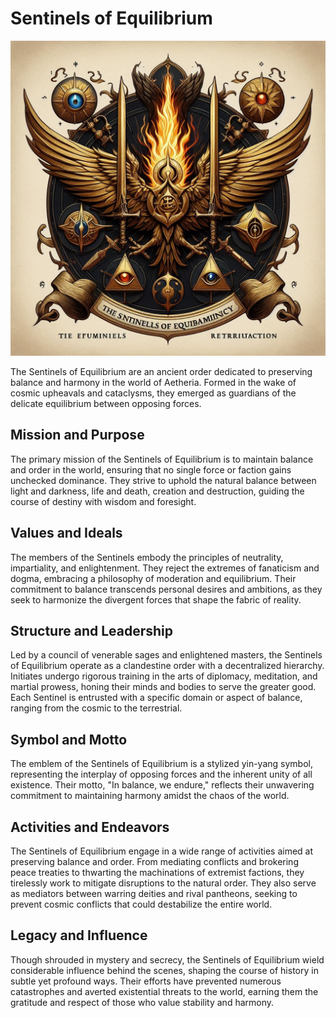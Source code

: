 # Sentinels of Equilibrium
![Sentinels of Equilibrium](../../assets/sentinels-of-equilibrium.jpg) 

The Sentinels of Equilibrium are an ancient order dedicated to preserving balance and harmony in the world of Aetheria. Formed in the wake of cosmic upheavals and cataclysms, they emerged as guardians of the delicate equilibrium between opposing forces.

## Mission and Purpose

The primary mission of the Sentinels of Equilibrium is to maintain balance and order in the world, ensuring that no single force or faction gains unchecked dominance. They strive to uphold the natural balance between light and darkness, life and death, creation and destruction, guiding the course of destiny with wisdom and foresight.

## Values and Ideals

The members of the Sentinels embody the principles of neutrality, impartiality, and enlightenment. They reject the extremes of fanaticism and dogma, embracing a philosophy of moderation and equilibrium. Their commitment to balance transcends personal desires and ambitions, as they seek to harmonize the divergent forces that shape the fabric of reality.

## Structure and Leadership

Led by a council of venerable sages and enlightened masters, the Sentinels of Equilibrium operate as a clandestine order with a decentralized hierarchy. Initiates undergo rigorous training in the arts of diplomacy, meditation, and martial prowess, honing their minds and bodies to serve the greater good. Each Sentinel is entrusted with a specific domain or aspect of balance, ranging from the cosmic to the terrestrial.

## Symbol and Motto

The emblem of the Sentinels of Equilibrium is a stylized yin-yang symbol, representing the interplay of opposing forces and the inherent unity of all existence. Their motto, "In balance, we endure," reflects their unwavering commitment to maintaining harmony amidst the chaos of the world.

## Activities and Endeavors

The Sentinels of Equilibrium engage in a wide range of activities aimed at preserving balance and order. From mediating conflicts and brokering peace treaties to thwarting the machinations of extremist factions, they tirelessly work to mitigate disruptions to the natural order. They also serve as mediators between warring deities and rival pantheons, seeking to prevent cosmic conflicts that could destabilize the entire world.

## Legacy and Influence

Though shrouded in mystery and secrecy, the Sentinels of Equilibrium wield considerable influence behind the scenes, shaping the course of history in subtle yet profound ways. Their efforts have prevented numerous catastrophes and averted existential threats to the world, earning them the gratitude and respect of those who value stability and harmony.

